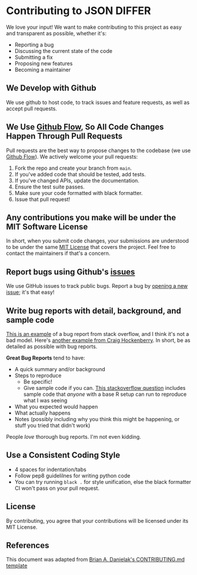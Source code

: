 # Contributing to JSON DIFFER

We love your input! We want to make contributing to this project as easy and transparent as possible, whether it's:

- Reporting a bug
- Discussing the current state of the code
- Submitting a fix
- Proposing new features
- Becoming a maintainer

## We Develop with Github
We use github to host code, to track issues and feature requests, as well as accept pull requests.

## We Use [Github Flow](https://guides.github.com/introduction/flow/index.html), So All Code Changes Happen Through Pull Requests
Pull requests are the best way to propose changes to the codebase (we use [Github Flow](https://guides.github.com/introduction/flow/index.html)). We actively welcome your pull requests:

1. Fork the repo and create your branch from `main`.
2. If you've added code that should be tested, add tests.
3. If you've changed APIs, update the documentation.
4. Ensure the test suite passes.
5. Make sure your code formatted with black formatter.
6. Issue that pull request!

## Any contributions you make will be under the MIT Software License
In short, when you submit code changes, your submissions are understood to be under the same [MIT License](https://github.com/OsasAzamegbe/jsondiffer/blob/main/LICENSE) that covers the project. Feel free to contact the maintainers if that's a concern.

## Report bugs using Github's [issues](https://github.com/OsasAzamegbe/jsondiffer/issues)
We use GitHub issues to track public bugs. Report a bug by [opening a new issue](https://github.com/OsasAzamegbe/jsondiffer/issues/new); it's that easy!

## Write bug reports with detail, background, and sample code
[This is an example](http://stackoverflow.com/q/12488905/180626) of a bug report from stack overflow, and I think it's not a bad model. Here's [another example from Craig Hockenberry](http://www.openradar.me/11905408). In short, be as detailed as possible with bug reports.

**Great Bug Reports** tend to have:

- A quick summary and/or background
- Steps to reproduce
  - Be specific!
  - Give sample code if you can. [This stackoverflow question](http://stackoverflow.com/q/12488905/180626) includes sample code that *anyone* with a base R setup can run to reproduce what I was seeing
- What you expected would happen
- What actually happens
- Notes (possibly including why you think this might be happening, or stuff you tried that didn't work)

People *love* thorough bug reports. I'm not even kidding.

## Use a Consistent Coding Style
* 4 spaces for indentation/tabs
* Follow pep8 guidelilnes for writing python code
* You can try running `black .` for style unification, else the black formatter CI won't pass on your pull request.

## License
By contributing, you agree that your contributions will be licensed under its MIT License.

## References
This document was adapted from [Brian A. Danielak's CONTRIBUTING.md template](https://gist.github.com/briandk/3d2e8b3ec8daf5a27a62)
